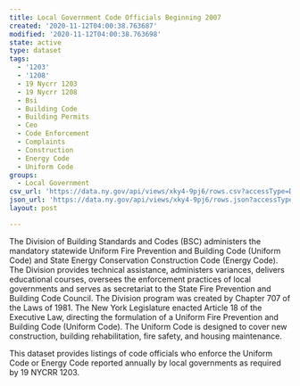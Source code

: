 ```yaml
---
title: Local Government Code Officials Beginning 2007
created: '2020-11-12T04:00:38.763687'
modified: '2020-11-12T04:00:38.763698'
state: active
type: dataset
tags:
  - '1203'
  - '1208'
  - 19 Nycrr 1203
  - 19 Nycrr 1208
  - Bsi
  - Building Code
  - Building Permits
  - Ceo
  - Code Enforcement
  - Complaints
  - Construction
  - Energy Code
  - Uniform Code
groups:
  - Local Government
csv_url: 'https://data.ny.gov/api/views/xky4-9pj6/rows.csv?accessType=DOWNLOAD'
json_url: 'https://data.ny.gov/api/views/xky4-9pj6/rows.json?accessType=DOWNLOAD'
layout: post

---
```

The Division of Building Standards and Codes (BSC) administers the mandatory statewide Uniform Fire Prevention and Building Code (Uniform Code) and State Energy Conservation Construction Code (Energy Code).  The Division provides technical assistance, administers variances, delivers educational courses, oversees the enforcement practices of local governments and serves as secretariat to the State Fire Prevention and Building Code Council.  The Division program was created by Chapter 707 of the Laws of 1981.  The New York Legislature enacted Article 18 of the Executive Law, directing the formulation of a Uniform Fire Prevention and Building Code (Uniform Code).  The Uniform Code is designed to cover new construction, building rehabilitation, fire safety, and housing maintenance.

This dataset provides listings of code officials who enforce the Uniform Code or Energy Code reported annually by local governments as required by 19 NYCRR 1203.
